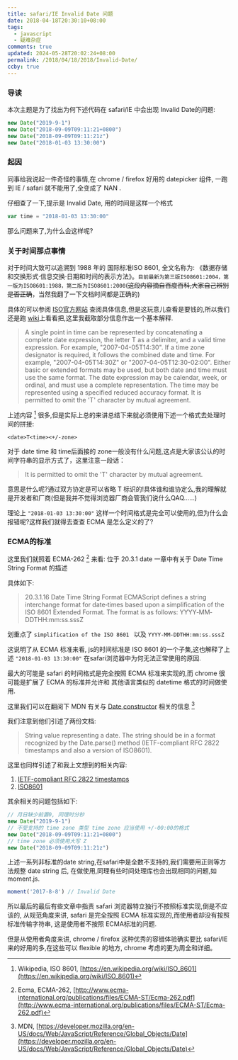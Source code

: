 ```yaml
---
title: safari/IE Invalid Date 问题
date: 2018-04-18T20:30:10+08:00
tags:
  - javascript
  - 疑难杂症
comments: true
updated: 2024-05-28T20:02:24+08:00
permalink: /2018/04/18/2018/Invalid-Date/
ccby: true
---
```


### 导读

本次主题是为了找出为何下述代码在 safari/IE 中会出现 Invalid Date的问题: 

```javascript
new Date("2019-9-1")
new Date("2018-09-09T09:11:21+0800")
new Date("2018-09-09T09:11:21z")
new Date("2018-01-03 13:30:00")
```

<!-- more -->
### 起因

同事给我说起一件奇怪的事情,在 chrome / firefox 好用的 datepicker 组件, 一跑到 IE / safari 就不能用了,全变成了 NAN .

仔细查了一下,提示是 Invalid Date, 用的时间是这样一个格式

```javascript
var time = "2018-01-03 13:30:00"
```

那么问题来了,为什么会这样呢?

### 关于时间那点事情

对于时间大致可以追溯到 1988 年的 国际标准ISO 8601, 全文名称为: 《数据存储和交换形式·信息交换·日期和时间的表示方法》。`目前最新为第三版ISO8601:2004，第一版为ISO8601:1988，第二版为ISO8601:2000`(~~这段内容摘自百度百科,大家自己辨别是否正确~~，当然我翻了一下文档时间都是正确的)

具体的可以参阅 [ISO官方网站](https://www.iso.org/iso-8601-date-and-time-format.html) 查阅具体信息,但是这玩意儿查看是要钱的,所以我们还是跑 [wiki](https://en.wikipedia.org/wiki/ISO_8601)上看看把,这里我截取部分信息作出一个基本解释.


> A single point in time can be represented by concatenating a complete date expression, the letter T as a delimiter, and a valid time expression. For example, "2007-04-05T14:30".
> If a time zone designator is required, it follows the combined date and time. For example, "2007-04-05T14:30Z" or "2007-04-05T12:30-02:00".
> Either basic or extended formats may be used, but both date and time must use the same format. The date expression may be calendar, week, or ordinal, and must use a complete representation. The time may be represented using a specified reduced accuracy format. It is permitted to omit the 'T' character by mutual agreement.

上述内容 [^1] 很多,但是实际上总的来讲总结下来就必须使用下述一个格式去处理时间的拼接:


```
<date>T<time><+/-zone>
```
对于 date time 和 time后面接的 zone一般没有什么问题,这点是大家该公认的时间字符串的显示方式了，这里注意一段话：

>  It is permitted to omit the 'T' character by mutual agreement.

意思是什么呢?通过双方协定是可以省略 T 标识的!具体谁和谁协定么,我的理解就是开发者和厂商(但是我并不觉得浏览器厂商会管我们说什么QAQ......)

理论上 `"2018-01-03 13:30:00"` 这样一个时间格式是完全可以使用的,但为什么会报错呢?这样我们就得去查查 ECMA 是怎么定义的了?

### ECMA的标准

这里我们就照着 ECMA-262 [^2] 来看: 位于 20.3.1 date 一章中有关于 Date Time String Format 的描述

具体如下:

> 20.3.1.16 Date Time String Format
> ECMAScript defines a string interchange format for date‑times based upon a simplification of the ISO 8601
> Extended Format. The format is as follows: YYYY‐MM‐DDTHH:mm:ss.sssZ

划重点了 `simplification of the ISO 8601 ` 以及 `YYYY‐MM‐DDTHH:mm:ss.sssZ`

这说明了从 ECMA 标准来看, js的时间标准是 ISO 8601 的一个子集,这也解释了上述 `"2018-01-03 13:30:00"` 在safari浏览器中为何无法正常使用的原因.

最大的可能是 safari 的时间格式是完全按照 ECMA 标准来实现的,而 chrome 很可能是扩展了 ECMA 的标准并允许和 其他语言类似的 datetime 格式的时间做使用.

这里我们可以在翻阅下 MDN 有关与 [Date constructor](https://developer.mozilla.org/en-US/docs/Web/JavaScript/Reference/Global_Objects/Date) 相关的信息 [^3]

我们注意到他们引述了两份文档: 

> String value representing a date. The string should be in a format recognized by the Date.parse() method (IETF-compliant RFC 2822 timestamps and also a version of ISO8601).

这里也同样引述了和我上文想到的相关内容:

1. [IETF-compliant RFC 2822 timestamps](http://www.ecma-international.org/ecma-262/5.1/#sec-15.9.1.15)
2. [ISO8601](http://www.ecma-international.org/ecma-262/5.1/#sec-15.9.1.15)

其余相关的问题包括如下:

```javascript
// 月日缺少前置0, 同理时分秒
new Date("2019-9-1")
// 不受支持的 time zone 类型 time zone 应当使用 +/-00:00的格式
new Date("2018-09-09T09:11:21+0800")
// time zone 必须使用大写 Z
new Date("2018-09-09T09:11:21z")
```

上述一系列非标准的date string,在safari中是全数不支持的,我们需要用正则等方法规整 date string 后, 在做使用,同理有些时间处理库也会出现相同的问题,如 moment.js.


```javascript
moment('2017-8-8') // Invalid Date
```

所以最后的最后有些文章中指责 safari 浏览器特立独行不按照标准实现,倒是不应该的, 从规范角度来讲, safari 是完全按照 ECMA 标准实现的,而使用者却没有按照标准传输字符串, 这是使用者不按照 ECMA标准的问题.

但是从使用者角度来讲, chrome / firefox 这种优秀的容错体验确实要比 safari/IE 来的好用的多,在这些可以 flexible 的地方, chrome 考虑的更为周全和详细。


[^1]: Wikipedia, ISO 8601, [https://en.wikipedia.org/wiki/ISO_8601](https://en.wikipedia.org/wiki/ISO_8601)
[^2]: Ecma, ECMA-262, [http://www.ecma-international.org/publications/files/ECMA-ST/Ecma-262.pdf](http://www.ecma-international.org/publications/files/ECMA-ST/Ecma-262.pdf)
[^3]: MDN, [https://developer.mozilla.org/en-US/docs/Web/JavaScript/Reference/Global_Objects/Date](https://developer.mozilla.org/en-US/docs/Web/JavaScript/Reference/Global_Objects/Date)




